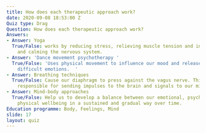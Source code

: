 ```yaml
---
title: How does each therapeutic approach work?
date: 2020-09-08 18:53:00 Z
Quiz type: Drag
Question: How does each therapeutic approach work?
Answers:
- Answer: Yoga
  True/False: works by reducing stress, relieving muscle tension and inflammation
    and calming the nervous system.
- Answer: 'Dance movement psychotherapy '
  True/False: 'Uses physical movement to influence our mood and release trapped and
    difficult emotions.  '
- Answer: Breathing techniques
  True/False: Cause our diaphragm to press against the vagus nerve. This nerve is
    responsible for sending impulses to the brain and signals to our mind it can relax
- Answer: Mind-body approaches
  True/False: Help us to develop a balance between our emotional, psychological and
    physical wellbeing in a sustained and gradual way over time.
Education programme: Body, Feelings, Mind
slide: 17
layout: quiz
---
```

